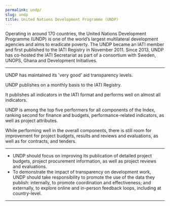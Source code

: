 ```yaml
---
permalink: undp/
slug: undp
title: United Nations Development Programme (UNDP)
---
```


Operating in around 170 countries, the United Nations Development Programme (UNDP) is one of the world’s largest multilateral development agencies and aims to eradicate poverty. The UNDP became an IATI member and first published to the IATI Registry in November 2011. Since 2013, UNDP has co-hosted the IATI Secretariat as part of a consortium with Sweden, UNOPS, Ghana and Development Initiatives.

---

UNDP has maintained its 'very good' aid transparency levels.

UNDP publishes on a monthly basis to the IATI Registry.

It publishes all indicators in the IATI format and performs well on almost all indicators.

UNDP is among the top five performers for all components of the Index, ranking second for finance and budgets, performance-related indicators, as well as project attributes.

While performing well in the overall components, there is still room for improvement for project budgets, results and reviews and evaluations, as well as for contracts, and tenders.

---

 * UNDP should focus on improving its publication of detailed project budgets, project procurement information, as well as project reviews and evaluations.
 * To demonstrate the impact of transparency on development work, UNDP should take responsibility to promote the use of the data they publish: internally, to promote coordination and effectiveness; and externally, to explore online and in-person feedback loops, including at country-level.

---
